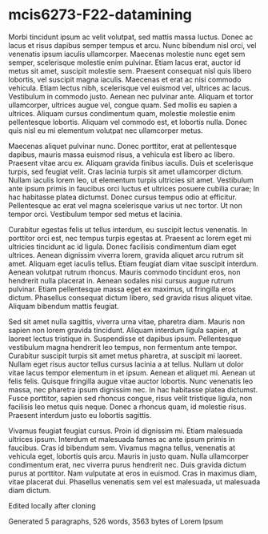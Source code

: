 # mcis6273-F22-datamining

Morbi tincidunt ipsum ac velit volutpat, sed mattis massa luctus. Donec ac lacus et risus dapibus semper tempus et arcu. Nunc bibendum nisl orci, vel venenatis ipsum iaculis ullamcorper. Maecenas molestie nunc eget sem semper, scelerisque molestie enim pulvinar. Etiam lacus erat, auctor id metus sit amet, suscipit molestie sem. Praesent consequat nisl quis libero lobortis, vel suscipit magna iaculis. Maecenas et erat ac nisi commodo vehicula. Etiam lectus nibh, scelerisque vel euismod vel, ultrices ac lacus. Vestibulum in commodo justo. Aenean nec pulvinar ante. Aliquam et tortor ullamcorper, ultrices augue vel, congue quam. Sed mollis eu sapien a ultrices. Aliquam cursus condimentum quam, molestie molestie enim pellentesque lobortis. Aliquam vel commodo est, et lobortis nulla. Donec quis nisl eu mi elementum volutpat nec ullamcorper metus.

Maecenas aliquet pulvinar nunc. Donec porttitor, erat at pellentesque dapibus, mauris massa euismod risus, a vehicula est libero ac libero. Praesent vitae arcu ex. Aliquam gravida finibus iaculis. Duis et scelerisque turpis, sed feugiat velit. Cras lacinia turpis sit amet ullamcorper dictum. Nullam iaculis lorem leo, ut elementum turpis ultricies sit amet. Vestibulum ante ipsum primis in faucibus orci luctus et ultrices posuere cubilia curae; In hac habitasse platea dictumst. Donec cursus tempus odio at efficitur. Pellentesque ac erat vel magna scelerisque varius ut nec tortor. Ut non tempor orci. Vestibulum tempor sed metus et lacinia.

Curabitur egestas felis ut tellus interdum, eu suscipit lectus venenatis. In porttitor orci est, nec tempus turpis egestas at. Praesent ac lorem eget mi ultricies tincidunt ac id ligula. Donec facilisis condimentum diam eget ultrices. Aenean dignissim viverra lorem, gravida aliquet arcu rutrum sit amet. Aliquam eget iaculis tellus. Etiam feugiat diam vitae suscipit interdum. Aenean volutpat rutrum rhoncus. Mauris commodo tincidunt eros, non hendrerit nulla placerat in. Aenean sodales nisi cursus augue rutrum pulvinar. Etiam pellentesque massa eget ex maximus, ut fringilla eros dictum. Phasellus consequat dictum libero, sed gravida risus aliquet vitae. Aliquam bibendum mattis feugiat.

Sed sit amet nulla sagittis, viverra urna vitae, pharetra diam. Mauris non sapien non lorem gravida tincidunt. Aliquam interdum ligula sapien, at laoreet lectus tristique in. Suspendisse et dapibus ipsum. Pellentesque vestibulum magna hendrerit leo tempus, non fermentum ante tempor. Curabitur suscipit turpis sit amet metus pharetra, at suscipit mi laoreet. Nullam eget risus auctor tellus cursus lacinia a at tellus. Nullam ut dolor vitae lacus tempor elementum in et ipsum. Aenean et aliquet mi. Aenean ut felis felis. Quisque fringilla augue vitae auctor lobortis. Nunc venenatis leo massa, nec pharetra ipsum dignissim nec. In hac habitasse platea dictumst. Fusce porttitor, sapien sed rhoncus congue, risus velit tristique ligula, non facilisis leo metus quis neque. Donec a rhoncus quam, id molestie risus. Praesent interdum justo eu lobortis sagittis.

Vivamus feugiat feugiat cursus. Proin id dignissim mi. Etiam malesuada ultrices ipsum. Interdum et malesuada fames ac ante ipsum primis in faucibus. Cras id bibendum sem. Vivamus magna tellus, venenatis at vehicula eget, lobortis quis arcu. Mauris in justo quam. Nulla ullamcorper condimentum erat, nec viverra purus hendrerit nec. Duis gravida dictum purus at porttitor. Nam vulputate at eros in euismod. Cras in maximus diam, vitae placerat dui. Phasellus venenatis sem vel est malesuada, ut malesuada diam dictum.

Edited locally after cloning


Generated 5 paragraphs, 526 words, 3563 bytes of Lorem Ipsum
